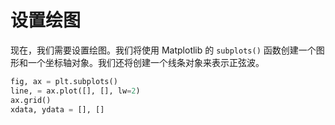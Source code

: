 # 设置绘图

现在，我们需要设置绘图。我们将使用 Matplotlib 的 `subplots()` 函数创建一个图形和一个坐标轴对象。我们还将创建一个线条对象来表示正弦波。

```python
fig, ax = plt.subplots()
line, = ax.plot([], [], lw=2)
ax.grid()
xdata, ydata = [], []
```
